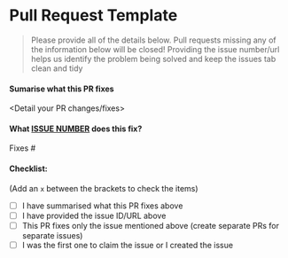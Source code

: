 # Pull Request Template

> Please provide all of the details below. Pull requests missing any of the information below will be closed!
> Providing the issue number/url helps us identify the problem being solved and keep the issues tab clean and tidy

#### **Sumarise what this PR fixes**

<Detail your PR changes/fixes>

#### **What [ISSUE NUMBER](https://github.com/zero-to-mastery/Keiko-Corp/issues) does this fix?**

Fixes #<enter number>

#### Checklist:

(Add an `x` between the brackets to check the items)

- [ ] I have summarised what this PR fixes above
- [ ] I have provided the issue ID/URL above
- [ ] This PR fixes only the issue mentioned above (create separate PRs for separate issues)
- [ ] I was the first one to claim the issue or I created the issue

